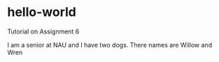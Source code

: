 # hello-world
Tutorial on Assignment 6

I am a senior at NAU and I have two dogs. There names are Willow and Wren
